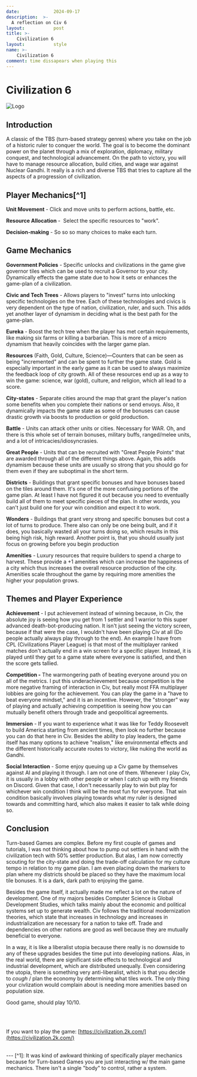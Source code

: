 ```yaml
---
date:             2024-09-17
description:  >-
  A reflection on Civ 6
layout:           post
title: >-
    Civilization 6
layout:           style
name: >-
    Civilization 6
comment: time dissapears when playing this
---
```


# Civilization 6

<img src="{{ 'assets/games/civ/header.jpg' | relative_url }}" alt="Logo" class="game_logo"/>

## Introduction

A classic of the TBS (turn-based strategy genres) where you take on the job of a historic ruler to conquer the world. The goal is to become the dominant power on the planet through a mix of exploration, diplomacy, military conquest, and technological advancement. On the path to victory, you will have to manage resource allocation, build cities, and wage war against Nuclear Gandhi. It really is a rich and diverse TBS that tries to capture all the aspects of a progression of civilization.

## Player Mechanics[^1]

**Unit Movement** - Click and move units to perform actions, battle, etc.

**Resource Allocation** -  Select the specific resources to "work".

**Decision-making** - So so so many choices to make each turn.

## Game Mechanics

**Government Policies** - Specific unlocks and civilizations in the game give governor tiles which can be used to recruit a Governor to your city. Dynamically effects the game state due to how it sets or enhances the game-plan of a civilization.

**Civic and Tech Trees** - Allows players to "invest" turns into unlocking specific technologies on the tree. Each of these technologies and civics is very dependent on the type of nation, civilization, ruler, and such. This adds yet another layer of dynamism in deciding what is the best path for the game-plan.

**Eureka** - Boost the tech tree when the player has met certain requirements, like making six farms or killing a barbarian. This is more of a micro dynamism that heavily coincides with the larger game plan.

**Resources** (Faith, Gold, Culture, Science)—Counters that can be seen as being "incremented" and can be spent to further the game state. Gold is especially important in the early game as it can be used to always maximize the feedback loop of city growth. All of these resources end up as a way to win the game: science, war (gold), culture, and religion, which all lead to a score.

**City-states** - Separate cities around the map that grant the player's nation some benefits when you complete their nations or send envoys. Also, it dynamically impacts the game state as some of the bonuses can cause drastic growth via boosts to production or gold production.

**Battle** - Units can attack other units or cities. Necessary for WAR. Oh, and there is this whole set of terrain bonuses, military buffs, ranged/melee units, and a lot of intricacies/idiosyncrasies.

**Great People** - Units that can be recruited with "Great People Points" that are awarded through all of the different things above. Again, this adds dynamism because these units are usually so strong that you should go for them even if they are suboptimal in the short term.

**Districts** - Buildings that grant specific bonuses and have bonuses based on the tiles around them. It's one of the more confusing portions of the game plan. At least I have not figured it out because you need to eventually build all of them to meet specific pieces of the plan. In other words, you can't just build one for your win condition and expect it to work.

**Wonders** - Buildings that grant very strong and specific bonuses but cost a lot of turns to produce. There also can only be one being built, and if it does, you basically wasted all your turns doing so, which results in this being high risk, high reward. Another point is, that you should usually just focus on growing before you begin production

**Amenities** - Luxury resources that require builders to spend a charge to harvest. These provide a +1 amenities which can increase the happiness of a city which thus increases the overall resource production of the city. Amenities scale throughout the game by requiring more amenities the higher your population grows.

## Themes and Player Experience

**Achievement** - I put achievement instead of winning because, in Civ, the absolute joy is seeing how you get from 1 settler and 1 warrior to this super advanced death-bot-producing nation. It isn't just seeing the victory screen, because if that were the case, I wouldn't have been playing Civ at all (Do people actually always play through to the end). An example I have from CPL (Civilizations Player League) is that most of the multiplayer ranked matches don't actually end in a win screen for a specific player. Instead, it is played until they get to a game state where everyone is satisfied, and then the score gets tallied.

**Competition -** The warmongering path of beating everyone around you on all of the metrics. I put this underachievement because competition is the more negative framing of interaction in Civ, but really most FFA multiplayer lobbies are going for the achievement. You can play the game in a "have to beat everyone mindset," and it is an incentive. However, the "stronger" way of playing and actually achieving competition is seeing how you can mutually benefit others through trade and geopolitical agreements.

**Immersion** - If you want to experience what it was like for Teddy Roosevelt to build America starting from ancient times, then look no further because you can do that here in Civ. Besides the ability to play leaders, the game itself has many options to achieve "realism," like environmental effects and the different historically accurate routes to victory, like nuking the world as Gandhi.

**Social Interaction** - Some enjoy queuing up a Civ game by themselves against AI and playing it through. I am not one of them. Whenever I play Civ, it is usually in a lobby with other people or when I catch up with my friends on Discord. Given that case, I don't necessarily play to win but play for whichever win condition I think will be the most fun for everyone. That win condition basically involves playing towards what my ruler is designed towards and committing hard, which also makes it easier to talk while doing so.

## Conclusion

Turn-based Games are complex. Before my first couple of games and tutorials, I was not thinking about how to pump out settlers in hand with the civilization tech with 50% settler production. But alas, I am now correctly scouting for the city-state and doing the trade-off calculation for my culture tempo in relation to my game plan. I am even placing down the markers to plan where my districts should be placed so they have the maximum local tile bonuses. It is a dark, dark path to enjoying the game.

Besides the game itself, it actually made me reflect a lot on the nature of development. One of my majors besides Computer Science is Global Development Studies, which talks mainly about the economic and political systems set up to generate wealth. Civ follows the traditional modernization theories, which state that increases in technology and increases in industrialization are necessary for a nation to take off. Trade and dependencies on other nations are good as well because they are mutually beneficial to everyone. 

In a way, it is like a liberalist utopia because there really is no downside to any of these upgrades besides the time put into developing nations. Alas, in the real world, there are significant side effects to technological and industrial development, which are distributed unequally. Even considering the utopia, there is something very anti-liberalist, which is that you decide to *cough* / plan the economy by determining what tiles work. The only thing your civlization would complain about is needing more amenities based on population size.

Good game, should play 10/10.

<br/><br/>

If you want to play the game: [https://civilization.2k.com/](https://civilization.2k.com/)
 
<br/>
---
[^1]: It was kind of awkward thinking of specifically player mechanics because for Turn-based Games you are just interacting w/ the main game mechanics. There isn't a single "body" to control, rather a system.